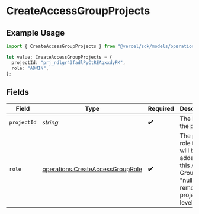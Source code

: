 # CreateAccessGroupProjects

## Example Usage

```typescript
import { CreateAccessGroupProjects } from "@vercel/sdk/models/operations";

let value: CreateAccessGroupProjects = {
  projectId: "prj_ndlgr43fadlPyCtREAqxxdyFK",
  role: "ADMIN",
};
```

## Fields

| Field                                                                                                   | Type                                                                                                    | Required                                                                                                | Description                                                                                             | Example                                                                                                 |
| ------------------------------------------------------------------------------------------------------- | ------------------------------------------------------------------------------------------------------- | ------------------------------------------------------------------------------------------------------- | ------------------------------------------------------------------------------------------------------- | ------------------------------------------------------------------------------------------------------- |
| `projectId`                                                                                             | *string*                                                                                                | :heavy_check_mark:                                                                                      | The ID of the project.                                                                                  | prj_ndlgr43fadlPyCtREAqxxdyFK                                                                           |
| `role`                                                                                                  | [operations.CreateAccessGroupRole](../../models/operations/createaccessgrouprole.md)                    | :heavy_check_mark:                                                                                      | The project role that will be added to this Access Group. \"null\" will remove this project level role. | ADMIN                                                                                                   |